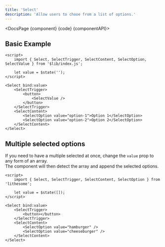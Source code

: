 ```yaml
---
title: 'Select'
description: 'Allow users to chooe from a list of options.'
---
```


<script>
	import {DocsPage} from '$site/index.ts';

	import componentAPI from './api';
	import {default as component} from './component.svelte';
	import {default as code} from './component.svelte?raw';
</script>

<DocsPage {component} {code} {componentAPI}>

## Basic Example

```svelte
<script>
	import { Select, SelectTrigger, SelectContent, SelectOption, SelectValue } from '$lib/index.js';

	let value = $state('');
</script>

<Select bind:value>
	<SelectTrigger>
		<button>
			<SelectValue />
		</button>
	</SelectTrigger>
	<SelectContent>
		<SelectOption value="option-1">Option 1</SelectOption>
		<SelectOption value="option-2">Option 2</SelectOption>
	</SelectContent>
</Select>
```

## Multiple selected options

If you need to have a multiple selected at once, change the `value` prop to any form of an array.  
The component will then detect the array and append the selected options.

```svelte
<script>
	import { Select, SelectTrigger, SelectContent, SelectOption } from 'lithesome';

	let value = $state([]);
</script>

<Select bind:value>
	<SelectTrigger>
		<button></button>
	</SelectTrigger>
	<SelectContent>
		<SelectOption value="hamburger" />
		<SelectOption value="cheeseburger" />
	</SelectContent>
</Select>
```

</DocsPage>
